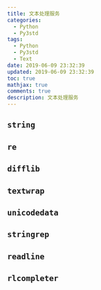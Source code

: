 ```yaml
---
title: 文本处理服务
categories:
  - Python
  - Py3std
tags:
  - Python
  - Py3std
  - Text
date: 2019-06-09 23:32:39
updated: 2019-06-09 23:32:39
toc: true
mathjax: true
comments: true
description: 文本处理服务
---
```


##	`string`

##	`re`

##	`difflib`

##	`textwrap`

##	`unicodedata`

##	`stringrep`

##	`readline`

##	`rlcompleter`


